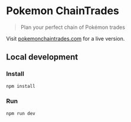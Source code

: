 # Pokemon ChainTrades

> Plan your perfect chain of Pokémon trades

Visit [pokemonchaintrades.com](https://pokemonchaintrades.com) for a live version.

## Local development

### Install

```sh
npm install
```

### Run

```sh
npm run dev
```
